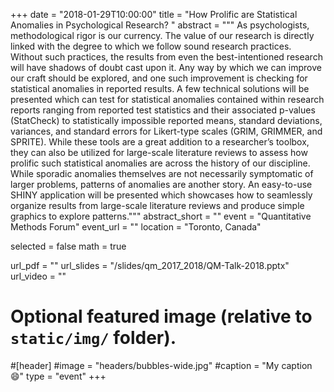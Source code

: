 +++
date = "2018-01-29T10:00:00"
title = "How Prolific are Statistical Anomalies in Psychological Research? "
abstract = """ As psychologists, methodological rigor is our currency. The value of our research is directly linked with the degree to which we follow sound research practices. Without such practices, the results from even the best-intentioned research will have shadows of doubt cast upon it. Any way by which we can improve our craft should be explored, and one such improvement is checking for statistical anomalies in reported results. A few technical solutions will be presented which can test for statistical anomalies contained within research reports ranging from reported test statistics and their associated p-values (StatCheck) to statistically impossible reported means, standard deviations, variances, and standard errors for Likert-type scales (GRIM,  GRIMMER, and SPRITE). While these tools are a great addition to a researcher’s toolbox, they can also be utilized for large-scale literature reviews to assess how prolific such statistical anomalies are across the history of our discipline. While sporadic anomalies themselves are not necessarily symptomatic of larger problems, patterns of anomalies are another story. An easy-to-use SHINY application will be presented which showcases how to seamlessly organize results from large-scale literature reviews and produce simple graphics to explore patterns."""
abstract_short = ""
event = "Quantitative Methods Forum"
event_url = ""
location = "Toronto, Canada"

selected = false
math = true

url_pdf = ""
url_slides = "/slides/qm_2017_2018/QM-Talk-2018.pptx"
url_video = ""

# Optional featured image (relative to `static/img/` folder).
#[header]
#image = "headers/bubbles-wide.jpg"
#caption = "My caption :smile:"
type = "event"
+++
